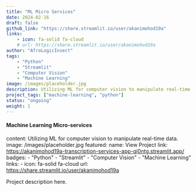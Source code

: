 ```yaml
---
title: "ML Micro Services"
date: 2024-02-16
draft: false
github_link: "https://share.streamlit.io/user/akanimohod19a"
links:
    - icon: fa-solid fa-cloud
    # url: https://share.streamlit.io/user/akanimohod19a
author: "AfroLogicInsect"
tags: 
    - "Python"
    - "Streamlit"
    - "Computer Vision"
    - "Machine Learning"
image: /images/placeholder.jpg
description: Utilizing ML for computer vision to manipulate real-time 
project_tags: ["machine-learning", "python"]
status: "ongoing"
weight: 1
---
```


#### Machine Learning Micro-services
content: Utilizing ML for computer vision to manipulate real-time data.
image: /images/placeholder.jpg
featured:
    name: View Project
    link: https://akanimohod19a-transcription-services-app-qi0ntg.streamlit.app/
badges:
    - "Python"
    - "Streamlit"
    - "Computer Vision"
    - "Machine Learning"
links:
    - icon: fa-solid fa-cloud
    url: https://share.streamlit.io/user/akanimohod19a

Project description here.